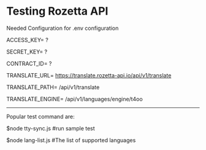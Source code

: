 # Testing Rozetta API

Needed Configuration for .env configuration

ACCESS_KEY= ?

SECRET_KEY= ?

CONTRACT_ID= ?

TRANSLATE_URL= https://translate.rozetta-api.io/api/v1/translate

TRANSLATE_PATH= /api/v1/translate

TRANSLATE_ENGINE= /api/v1/languages/engine/t4oo

---

Popular test command are:

$node tty-sync.js 				#run sample test

$node lang-list.js 				#The list of supported languages
